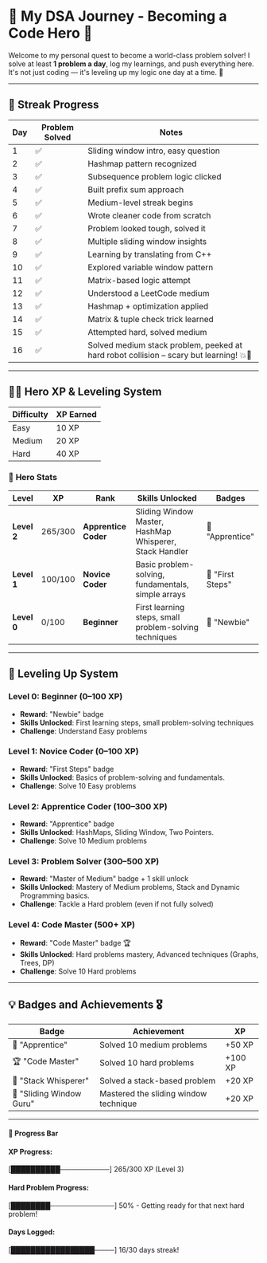 # 🧠 **My DSA Journey - Becoming a Code Hero** 🚀

Welcome to my personal quest to become a world-class problem solver! I solve at least **1 problem a day**, log my learnings, and push everything here. It's not just coding — it's leveling up my logic one day at a time. 💪

---

## 🎯 **Streak Progress**

| Day | Problem Solved | Notes |
|-----|----------------|-------|
| 1   | ✅             | Sliding window intro, easy question |
| 2   | ✅             | Hashmap pattern recognized |
| 3   | ✅             | Subsequence problem logic clicked |
| 4   | ✅             | Built prefix sum approach |
| 5   | ✅             | Medium-level streak begins |
| 6   | ✅             | Wrote cleaner code from scratch |
| 7   | ✅             | Problem looked tough, solved it |
| 8   | ✅             | Multiple sliding window insights |
| 9   | ✅             | Learning by translating from C++ |
| 10  | ✅             | Explored variable window pattern |
| 11  | ✅             | Matrix-based logic attempt |
| 12  | ✅             | Understood a LeetCode medium |
| 13  | ✅             | Hashmap + optimization applied |
| 14  | ✅             | Matrix & tuple check trick learned |
| 15  | ✅             | Attempted hard, solved medium |
| 16  | ✅             | Solved medium stack problem, peeked at hard robot collision – scary but learning! 💥🤖 |

---

## 🧙‍♂️ **Hero XP & Leveling System**

| **Difficulty** | **XP Earned** |
|----------------|---------------|
| Easy           | 10 XP         |
| Medium         | 20 XP         |
| Hard           | 40 XP         |

### 🧙 **Hero Stats**

| **Level**       | **XP**    | **Rank**             | **Skills Unlocked**                                  | **Badges**              |
|-----------------|-----------|----------------------|------------------------------------------------------|-------------------------|
| **Level 2**     | 265/300   | **Apprentice Coder**  | Sliding Window Master, HashMap Whisperer, Stack Handler | 🏅 "Apprentice"         |
| **Level 1**     | 100/100   | **Novice Coder**      | Basic problem-solving, fundamentals, simple arrays    | 🏅 "First Steps"        |
| **Level 0**     | 0/100     | **Beginner**          | First learning steps, small problem-solving techniques | 🏅 "Newbie"             |

---

## 🌟 **Leveling Up System**

### **Level 0: Beginner** (0–100 XP) 
- **Reward**: "Newbie" badge  
- **Skills Unlocked**: First learning steps, small problem-solving techniques  
- **Challenge**: Understand Easy problems

### **Level 1: Novice Coder** (0–100 XP) 
- **Reward**: "First Steps" badge  
- **Skills Unlocked**: Basics of problem-solving and fundamentals.  
- **Challenge**: Solve 10 Easy problems

### **Level 2: Apprentice Coder** (100–300 XP)
- **Reward**: "Apprentice" badge  
- **Skills Unlocked**: HashMaps, Sliding Window, Two Pointers.  
- **Challenge**: Solve 10 Medium problems

### **Level 3: Problem Solver** (300–500 XP)
- **Reward**: "Master of Medium" badge + 1 skill unlock  
- **Skills Unlocked**: Mastery of Medium problems, Stack and Dynamic Programming basics.  
- **Challenge**: Tackle a Hard problem (even if not fully solved)

### **Level 4: Code Master** (500+ XP)
- **Reward**: "Code Master" badge 🏆  
- **Skills Unlocked**: Hard problems mastery, Advanced techniques (Graphs, Trees, DP)  
- **Challenge**: Solve 10 Hard problems

---

## 💡 **Badges and Achievements** 🎖️

| **Badge**         | **Achievement**                                  | **XP**  |
|-------------------|--------------------------------------------------|---------|
| 🏅 "Apprentice"    | Solved 10 medium problems                        | +50 XP  |
| 🏆 "Code Master"   | Solved 10 hard problems                          | +100 XP |
| 🏅 "Stack Whisperer" | Solved a stack-based problem                    | +20 XP  |
| 🥇 "Sliding Window Guru" | Mastered the sliding window technique         | +20 XP  |

---

#### 🚀 **Progress Bar**


#### **XP Progress:** 
[██████████──────────] 265/300 XP (Level 3)

#### **Hard Problem Progress:**
[████████─────────────] 50% - Getting ready for that next hard problem!

#### **Days Logged:**
[█████████████████────] 16/30 days streak!
